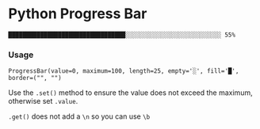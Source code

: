 # Python Progress Bar

`█████████████████████████████████░░░░░░░░░░░░░░░░░░░░░░░░░░░ 55%`

### Usage

`ProgressBar(value=0, maximum=100, length=25, empty='░', fill='█', border=("", "")`

Use the `.set()` method to ensure the value does not exceed the maximum, otherwise set `.value`.

`.get()` does not add a `\n` so you can use `\b`

